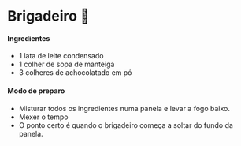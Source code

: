 # Brigadeiro :chocolate_bar:



#### Ingredientes

- 1 lata de leite condensado
- 1 colher de sopa de manteiga
- 3 colheres de achocolatado em pó

#### Modo de preparo

- Misturar todos os ingredientes numa panela  e levar a fogo baixo.
- Mexer o tempo 
- O ponto certo é quando o brigadeiro começa a soltar do fundo da panela.